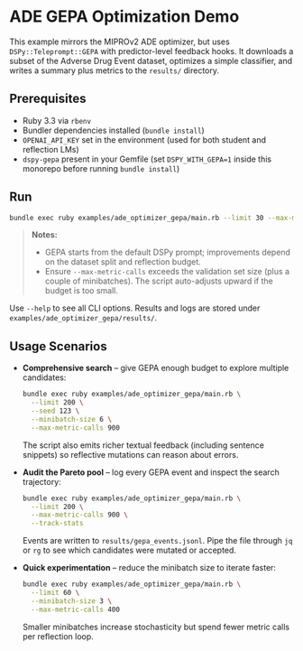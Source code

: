# ADE GEPA Optimization Demo

This example mirrors the MIPROv2 ADE optimizer, but uses `DSPy::Teleprompt::GEPA` with predictor-level feedback hooks. It downloads a subset of the Adverse Drug Event dataset, optimizes a simple classifier, and writes a summary plus metrics to the `results/` directory.

## Prerequisites

- Ruby 3.3 via `rbenv`
- Bundler dependencies installed (`bundle install`)
- `OPENAI_API_KEY` set in the environment (used for both student and reflection LMs)
- `dspy-gepa` present in your Gemfile (set `DSPY_WITH_GEPA=1` inside this monorepo before running `bundle install`)

## Run

```bash
bundle exec ruby examples/ade_optimizer_gepa/main.rb --limit 30 --max-metric-calls 600 --minibatch-size 6
```

> **Notes:**
> - GEPA starts from the default DSPy prompt; improvements depend on the dataset split and reflection budget.
> - Ensure `--max-metric-calls` exceeds the validation set size (plus a couple of minibatches). The script auto-adjusts upward if the budget is too small.

Use `--help` to see all CLI options. Results and logs are stored under `examples/ade_optimizer_gepa/results/`.

## Usage Scenarios

- **Comprehensive search** – give GEPA enough budget to explore multiple candidates:

  ```bash
  bundle exec ruby examples/ade_optimizer_gepa/main.rb \
    --limit 200 \
    --seed 123 \
    --minibatch-size 6 \
    --max-metric-calls 900
  ```

  The script also emits richer textual feedback (including sentence snippets) so reflective mutations can reason about errors.

- **Audit the Pareto pool** – log every GEPA event and inspect the search trajectory:

  ```bash
  bundle exec ruby examples/ade_optimizer_gepa/main.rb \
    --limit 200 \
    --max-metric-calls 900 \
    --track-stats
  ```

  Events are written to `results/gepa_events.jsonl`. Pipe the file through `jq` or `rg` to see which candidates were mutated or accepted.

- **Quick experimentation** – reduce the minibatch size to iterate faster:

  ```bash
  bundle exec ruby examples/ade_optimizer_gepa/main.rb \
    --limit 60 \
    --minibatch-size 3 \
    --max-metric-calls 400
  ```

  Smaller minibatches increase stochasticity but spend fewer metric calls per reflection loop.
